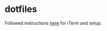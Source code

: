 dotfiles
=============

Followed instructions [here](https://github.com/nicolashery/mac-dev-setup) for iTerm and setup.
